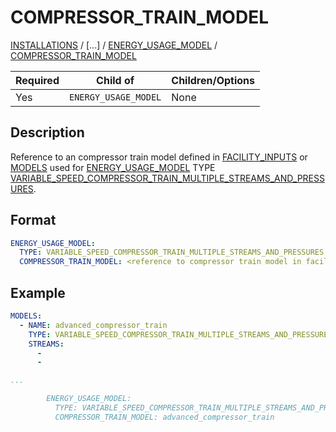 # COMPRESSOR_TRAIN_MODEL

[INSTALLATIONS](/about/references/keywords/INSTALLATIONS.md) /
[...] / 
[ENERGY_USAGE_MODEL](/about/references/keywords/ENERGY_USAGE_MODEL.md) /
[COMPRESSOR_TRAIN_MODEL](/about/references/keywords/COMPRESSOR_TRAIN_MODEL.md)

| Required   | Child of                  | Children/Options                   |
|------------|---------------------------|------------------------------------|
| Yes        | `ENERGY_USAGE_MODEL`      | None                               |

## Description
Reference to an compressor train model defined in [FACILITY_INPUTS](/about/references/keywords/FACILITY_INPUTS.md) or 
[MODELS](/about/references/keywords/MODELS.md) used for [ENERGY_USAGE_MODEL](/about/references/keywords/ENERGY_USAGE_MODEL.md) 
TYPE [VARIABLE_SPEED_COMPRESSOR_TRAIN_MULTIPLE_STREAMS_AND_PRESSURES](/about/modelling/setup/models/compressor_modelling/compressor_models_types/variable_speed_compressor_train_model_with_multiple_streams_and_pressures.md).

## Format
~~~~~~~~yaml
ENERGY_USAGE_MODEL:
  TYPE: VARIABLE_SPEED_COMPRESSOR_TRAIN_MULTIPLE_STREAMS_AND_PRESSURES
  COMPRESSOR_TRAIN_MODEL: <reference to compressor train model in facility inputs or models of compressor type>
~~~~~~~~

## Example
~~~~~~~~yaml
MODELS:
  - NAME: advanced_compressor_train
    TYPE: VARIABLE_SPEED_COMPRESSOR_TRAIN_MULTIPLE_STREAMS_AND_PRESSURES
    STREAMS:
      -
      -

...

        ENERGY_USAGE_MODEL:
          TYPE: VARIABLE_SPEED_COMPRESSOR_TRAIN_MULTIPLE_STREAMS_AND_PRESSURES
          COMPRESSOR_TRAIN_MODEL: advanced_compressor_train
~~~~~~~~

